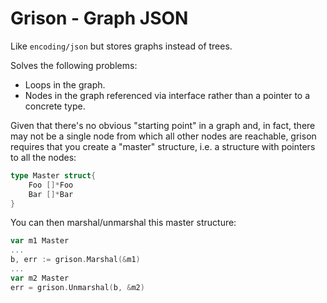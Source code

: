# Grison - Graph JSON

Like `encoding/json` but stores graphs instead of trees.

Solves the following problems:

* Loops in the graph.
* Nodes in the graph referenced via interface rather than a pointer
  to a concrete type.

Given that there's no obvious "starting point" in a graph and, in fact,
there may not be a single node from which all other nodes are reachable,
grison requires that you create a "master" structure, i.e. a structure
with pointers to all the nodes:

```go
type Master struct{
    Foo []*Foo
    Bar []*Bar
}
```

You can then marshal/unmarshal this master structure:

```go
var m1 Master
...
b, err := grison.Marshal(&m1)
...
var m2 Master
err = grison.Unmarshal(b, &m2)
```